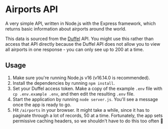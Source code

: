 # Airports API

A very simple API, written in Node.js with the Express framework, which returns basic information about airports around the world.

This data is sourced from the [Duffel](https://duffel.com) API. You might use this rather than access that API directly because the Duffel API does not allow you to view all airports in one response - you can only see up to 200 at a time.

## Usage

1. Make sure you're running Node.js v16 (v16.14.0 is recommended).
2. Install the dependencies by running `npm install`.
3. Set your Duffel access token. Make a copy of the example `.env` file with `cp .env.example .env`, and then edit the resulting `.env` file.
4. Start the application by running `node server.js`. You'll see a message once the app is ready to go.
5. Hit `/airports` in your browser. It might take a while, since it has to paginate through a lot of records, 50 at a time. Fortunately, the app sets permissive caching headers, so we shouldn't have to do this too often 👼